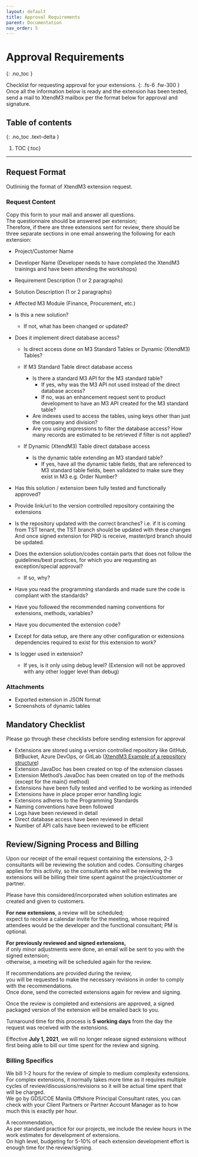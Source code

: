 ```yaml
---
layout: default
title: Approval Requirements
parent: Documentation
nav_order: 5
---
```


# Approval Requirements
{: .no_toc }

Checklist for requesting approval for your extensions.
{: .fs-6 .fw-300 }
Once all the information below is ready and the extension has been tested, send a mail to XtendM3 mailbox per the format below for approval and signature.

## Table of contents
{: .no_toc .text-delta }

1. TOC
{:toc}

---

## Request Format
Outlininig the format of XtendM3 extension request. 

### Request Content
Copy this form to your mail and answer all questions.  
The questionnaire should be answered per extension;  
Therefore, if there are three extensions sent for review, there should be three separate sections in one email answering the following for each extension:

- Project/Customer Name
- Developer Name (Developer needs to have completed the XtendM3 trainings and have been attending the workshops)
- Requirement Description (1 or 2 paragraphs)
- Solution Description (1 or 2 paragraphs)
- Affected M3 Module (Finance, Procurement, etc.)
- Is this a new solution?
  - If not, what has been changed or updated?
- Does it implement direct database access?
  - Is direct access done on M3 Standard Tables or Dynamic (XtendM3) Tables?
  
  - If M3 Standard Table direct database access
    - Is there a standard M3 API for the M3 standard table?
       - If yes, why was the M3 API not used instead of the direct database access?
       - If no, was an enhancement request sent to product development to have an M3 API created for the M3 standard table?
    - Are indexes used to access the tables, using keys other than just the company and division?
    - Are you using expressions to filter the database access? 
      How many records are estimated to be retrieved if filter is not applied?

  - If Dynamic (XtendM3) Table direct database access
    - Is the dynamic table extending an M3 standard table?
      - If yes, have all the dynamic table fields, that are referenced to M3 standard table fields, been validated to make sure they exist in M3 e.g. Order Number?

- Has this solution / extension been fully tested and functionally approved?
- Provide link/url to the version controlled repository containing the extensions
- Is the repository updated with the correct branches? 
  i.e. if it is coming from TST tenant, the TST branch should be updated with these changes 
  And once signed extension for PRD is receive, master/prd branch should be updated.
- Does the extension solution/codes contain parts that does not follow the guidelines/best practices, for which you are requesting an exception/special approval? 
   - If so, why?
- Have you read the programming standards and made sure the code is compliant with the standards?
- Have you followed the recommended naming conventions for extensions, methods, variables?
- Have you documented the extension code?
- Except for data setup, are there any other configuration or extensions dependencies required to exist for this extension to work?
- Is logger used in extension?
   - If yes, is it only using debug level? (Extension will not be approved with any other logger level than debug) 

### Attachments
- Exported extension in JSON format
- Screenshots of dynamic tables

## Mandatory Checklist
Please go through these checklists before sending extension for approval

- Extensions are stored using a version controlled repository like GitHub, BitBucket, Azure DevOps, or GitLab
  ([XtendM3 Example of a repository structure](https://github.com/infor-cloud/acme-corp-extensions))
- Extension JavaDoc has been created on top of the extension classes
- Extension Method’s JavaDoc has been created on top of the methods (except for the main() method)
- Extensions have been fully tested and verified to be working as intended
- Extensions have in place proper error handling logic
- Extensions adheres to the Programming Standards
- Naming conventions have been followed
- Logs have been reviewed in detail
- Direct database access have been reviewed in detail
- Number of API calls have been reviewed to be efficient

## Review/Signing Process and Billing
Upon our receipt of the email request containing the extensions, 2-3 consultants will be reviewing the solution and codes.
Consulting charges applies for this activity, so the consultants who will be reviewing the extensions will be billing their time spent against the project/customer or partner.

Please have this considered/incorporated when solution estimates are created and given to customers.

**For new extensions**, a review will be scheduled;  
expect to receive a calendar invite for the meeting, whose required attendees would be the developer and the functional consultant; PM is optional.

**For previously reviewed and signed extensions,**  
if only minor adjustments were done,
an email will be sent to you with the signed extension;  
otherwise, a meeting will be scheduled again for the review.

If recommendations are provided during the review,  
you will be requested to make the necessary revisions in order to comply with the recommendations.  
Once done, send the corrected extensions again for review and signing.

Once the review is completed and extensions are approved,
a signed packaged version of the extension will be emailed back to you.

Turnaround time for this process is **5 working days** from the day the request was received with the extensions.

Effective **July 1, 2021**, 
we will no longer release signed extensions without first being able to bill our time spent for the review and signing.

### Billing Specifics

We bill 1-2 hours for the review of simple to medium complexity extensions.  
For complex extensions, it normally takes more time as it requires multiple cycles of review/discussions/revisions so it will be actual time spent that will be charged.  
We go by GDS/COE Manila Offshore Principal Consultant rates, you can check with your Client Partners or Partner Account Manager as to how much this is exactly per hour.

A recommendation,  
As per standard practice for our projects, we include the review hours in the work estimates for development of extensions.  
On high level, budgeting for 5-10% of each extension development effort is enough time for the review/signing.  
  
   